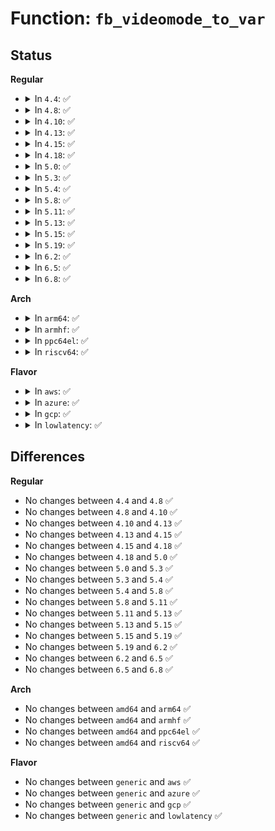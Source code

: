 # Function: <code>fb_videomode_to_var</code>

## Status
<b>Regular</b>
<ul>
<li>
<details>
<summary>In <code>4.4</code>: ✅</summary>

```c
void fb_videomode_to_var(struct fb_var_screeninfo *var, const struct fb_videomode *mode);
```

**Collision:** Unique Global

**Inline:** No

**Transformation:** False

**Instances:**

```
In drivers/video/fbdev/core/modedb.c (ffffffff81471fb0)
Location: drivers/video/fbdev/core/modedb.c:926
Inline: False
Direct callers:
  - drivers/video/console/fbcon.c:display_to_var
  - drivers/video/console/fbcon.c:fbcon_new_modelist
  - drivers/video/console/fbcon.c:fbcon_resize
  - drivers/video/fbdev/core/fbmem.c:fb_new_modelist
  - drivers/video/fbdev/core/fbsysfs.c:store_mode
```
**Symbols:**

```
ffffffff81471fb0-ffffffff8147201d: fb_videomode_to_var (STB_GLOBAL)
```
</details>
</li>
<li>
<details>
<summary>In <code>4.8</code>: ✅</summary>

```c
void fb_videomode_to_var(struct fb_var_screeninfo *var, const struct fb_videomode *mode);
```

**Collision:** Unique Global

**Inline:** No

**Transformation:** False

**Instances:**

```
In drivers/video/fbdev/core/modedb.c (ffffffff814c0470)
Location: drivers/video/fbdev/core/modedb.c:926
Inline: False
Direct callers:
  - drivers/video/console/fbcon.c:fbcon_new_modelist
  - drivers/video/console/fbcon.c:fbcon_resize
  - drivers/video/console/fbcon.c:display_to_var
  - drivers/video/fbdev/core/fbmem.c:fb_new_modelist
  - drivers/video/fbdev/core/fbsysfs.c:store_mode
```
**Symbols:**

```
ffffffff814c0470-ffffffff814c04dd: fb_videomode_to_var (STB_GLOBAL)
```
</details>
</li>
<li>
<details>
<summary>In <code>4.10</code>: ✅</summary>

```c
void fb_videomode_to_var(struct fb_var_screeninfo *var, const struct fb_videomode *mode);
```

**Collision:** Unique Global

**Inline:** No

**Transformation:** False

**Instances:**

```
In drivers/video/fbdev/core/modedb.c (ffffffff814e2460)
Location: drivers/video/fbdev/core/modedb.c:926
Inline: False
Direct callers:
  - drivers/video/console/fbcon.c:fbcon_new_modelist
  - drivers/video/console/fbcon.c:fbcon_resize
  - drivers/video/console/fbcon.c:display_to_var
  - drivers/video/fbdev/core/fbmem.c:fb_new_modelist
  - drivers/video/fbdev/core/fbsysfs.c:store_mode
```
**Symbols:**

```
ffffffff814e2460-ffffffff814e24cd: fb_videomode_to_var (STB_GLOBAL)
```
</details>
</li>
<li>
<details>
<summary>In <code>4.13</code>: ✅</summary>

```c
void fb_videomode_to_var(struct fb_var_screeninfo *var, const struct fb_videomode *mode);
```

**Collision:** Unique Global

**Inline:** No

**Transformation:** False

**Instances:**

```
In drivers/video/fbdev/core/modedb.c (ffffffff814ee190)
Location: drivers/video/fbdev/core/modedb.c:926
Inline: False
Direct callers:
  - drivers/video/console/fbcon.c:fbcon_new_modelist
  - drivers/video/console/fbcon.c:fbcon_resize
  - drivers/video/console/fbcon.c:display_to_var
  - drivers/video/fbdev/core/fbmem.c:fb_new_modelist
  - drivers/video/fbdev/core/fbsysfs.c:store_mode
```
**Symbols:**

```
ffffffff814ee190-ffffffff814ee1f7: fb_videomode_to_var (STB_GLOBAL)
```
</details>
</li>
<li>
<details>
<summary>In <code>4.15</code>: ✅</summary>

```c
void fb_videomode_to_var(struct fb_var_screeninfo *var, const struct fb_videomode *mode);
```

**Collision:** Unique Global

**Inline:** No

**Transformation:** False

**Instances:**

```
In drivers/video/fbdev/core/modedb.c (ffffffff81522d10)
Location: drivers/video/fbdev/core/modedb.c:926
Inline: False
Direct callers:
  - drivers/video/fbdev/core/fbmem.c:fb_new_modelist
  - drivers/video/fbdev/core/fbsysfs.c:store_mode
  - drivers/video/fbdev/core/fbcon.c:fbcon_new_modelist
  - drivers/video/fbdev/core/fbcon.c:fbcon_resize
  - drivers/video/fbdev/core/fbcon.c:display_to_var
```
**Symbols:**

```
ffffffff81522d10-ffffffff81522d77: fb_videomode_to_var (STB_GLOBAL)
```
</details>
</li>
<li>
<details>
<summary>In <code>4.18</code>: ✅</summary>

```c
void fb_videomode_to_var(struct fb_var_screeninfo *var, const struct fb_videomode *mode);
```

**Collision:** Unique Global

**Inline:** No

**Transformation:** False

**Instances:**

```
In drivers/video/fbdev/core/modedb.c (ffffffff815589a0)
Location: drivers/video/fbdev/core/modedb.c:945
Inline: False
Direct callers:
  - drivers/video/fbdev/core/fbmem.c:fb_new_modelist
  - drivers/video/fbdev/core/fbsysfs.c:store_mode
  - drivers/video/fbdev/core/fbcon.c:fbcon_new_modelist
  - drivers/video/fbdev/core/fbcon.c:fbcon_resize
  - drivers/video/fbdev/core/fbcon.c:display_to_var
```
**Symbols:**

```
ffffffff815589a0-ffffffff81558a07: fb_videomode_to_var (STB_GLOBAL)
```
</details>
</li>
<li>
<details>
<summary>In <code>5.0</code>: ✅</summary>

```c
void fb_videomode_to_var(struct fb_var_screeninfo *var, const struct fb_videomode *mode);
```

**Collision:** Unique Global

**Inline:** No

**Transformation:** False

**Instances:**

```
In drivers/video/fbdev/core/modedb.c (ffffffff81570330)
Location: drivers/video/fbdev/core/modedb.c:947
Inline: False
Direct callers:
  - drivers/video/fbdev/core/fbmem.c:fb_new_modelist
  - drivers/video/fbdev/core/fbsysfs.c:store_mode
  - drivers/video/fbdev/core/fbcon.c:fbcon_new_modelist
  - drivers/video/fbdev/core/fbcon.c:fbcon_resize
  - drivers/video/fbdev/core/fbcon.c:display_to_var
```
**Symbols:**

```
ffffffff81570330-ffffffff81570397: fb_videomode_to_var (STB_GLOBAL)
```
</details>
</li>
<li>
<details>
<summary>In <code>5.3</code>: ✅</summary>

```c
void fb_videomode_to_var(struct fb_var_screeninfo *var, const struct fb_videomode *mode);
```

**Collision:** Unique Global

**Inline:** No

**Transformation:** False

**Instances:**

```
In drivers/video/fbdev/core/modedb.c (ffffffff815a07c0)
Location: drivers/video/fbdev/core/modedb.c:950
Inline: False
Direct callers:
  - drivers/video/fbdev/core/fbmem.c:fb_new_modelist
  - drivers/video/fbdev/core/fbsysfs.c:store_mode
  - drivers/video/fbdev/core/fbcon.c:fbcon_new_modelist
  - drivers/video/fbdev/core/fbcon.c:fbcon_resize
  - drivers/video/fbdev/core/fbcon.c:display_to_var
```
**Symbols:**

```
ffffffff815a07c0-ffffffff815a0827: fb_videomode_to_var (STB_GLOBAL)
```
</details>
</li>
<li>
<details>
<summary>In <code>5.4</code>: ✅</summary>

```c
void fb_videomode_to_var(struct fb_var_screeninfo *var, const struct fb_videomode *mode);
```

**Collision:** Unique Global

**Inline:** No

**Transformation:** False

**Instances:**

```
In drivers/video/fbdev/core/modedb.c (ffffffff815c1640)
Location: drivers/video/fbdev/core/modedb.c:893
Inline: False
Direct callers:
  - drivers/video/fbdev/core/fbmem.c:fb_new_modelist
  - drivers/video/fbdev/core/fbsysfs.c:store_mode
  - drivers/video/fbdev/core/fbcon.c:fbcon_new_modelist
  - drivers/video/fbdev/core/fbcon.c:fbcon_resize
  - drivers/video/fbdev/core/fbcon.c:display_to_var
```
**Symbols:**

```
ffffffff815c1640-ffffffff815c16a7: fb_videomode_to_var (STB_GLOBAL)
```
</details>
</li>
<li>
<details>
<summary>In <code>5.8</code>: ✅</summary>

```c
void fb_videomode_to_var(struct fb_var_screeninfo *var, const struct fb_videomode *mode);
```

**Collision:** Unique Global

**Inline:** No

**Transformation:** False

**Instances:**

```
In drivers/video/fbdev/core/modedb.c (ffffffff8166b9c0)
Location: drivers/video/fbdev/core/modedb.c:893
Inline: False
Direct callers:
  - drivers/video/fbdev/core/fbmem.c:fb_new_modelist
  - drivers/video/fbdev/core/fbsysfs.c:store_mode
  - drivers/video/fbdev/core/fbcon.c:fbcon_new_modelist
  - drivers/video/fbdev/core/fbcon.c:fbcon_resize
  - drivers/video/fbdev/core/fbcon.c:display_to_var
```
**Symbols:**

```
ffffffff8166b9c0-ffffffff8166ba27: fb_videomode_to_var (STB_GLOBAL)
```
</details>
</li>
<li>
<details>
<summary>In <code>5.11</code>: ✅</summary>

```c
void fb_videomode_to_var(struct fb_var_screeninfo *var, const struct fb_videomode *mode);
```

**Collision:** Unique Global

**Inline:** No

**Transformation:** False

**Instances:**

```
In drivers/video/fbdev/core/modedb.c (ffffffff8168c310)
Location: drivers/video/fbdev/core/modedb.c:893
Inline: False
Direct callers:
  - drivers/video/fbdev/core/fbmem.c:fb_new_modelist
  - drivers/video/fbdev/core/fbsysfs.c:store_mode
  - drivers/video/fbdev/core/fbcon.c:fbcon_new_modelist
  - drivers/video/fbdev/core/fbcon.c:fbcon_resize
  - drivers/video/fbdev/core/fbcon.c:display_to_var
```
**Symbols:**

```
ffffffff8168c310-ffffffff8168c377: fb_videomode_to_var (STB_GLOBAL)
```
</details>
</li>
<li>
<details>
<summary>In <code>5.13</code>: ✅</summary>

```c
void fb_videomode_to_var(struct fb_var_screeninfo *var, const struct fb_videomode *mode);
```

**Collision:** Unique Global

**Inline:** No

**Transformation:** False

**Instances:**

```
In drivers/video/fbdev/core/modedb.c (ffffffff8166efe0)
Location: drivers/video/fbdev/core/modedb.c:893
Inline: False
Direct callers:
  - drivers/video/fbdev/core/fbmem.c:fb_new_modelist
  - drivers/video/fbdev/core/fbsysfs.c:store_mode
  - drivers/video/fbdev/core/fbcon.c:fbcon_new_modelist
  - drivers/video/fbdev/core/fbcon.c:fbcon_resize
  - drivers/video/fbdev/core/fbcon.c:display_to_var
```
**Symbols:**

```
ffffffff8166efe0-ffffffff8166f047: fb_videomode_to_var (STB_GLOBAL)
```
</details>
</li>
<li>
<details>
<summary>In <code>5.15</code>: ✅</summary>

```c
void fb_videomode_to_var(struct fb_var_screeninfo *var, const struct fb_videomode *mode);
```

**Collision:** Unique Global

**Inline:** No

**Transformation:** False

**Instances:**

```
In drivers/video/fbdev/core/modedb.c (ffffffff816e3200)
Location: drivers/video/fbdev/core/modedb.c:893
Inline: False
Direct callers:
  - drivers/video/fbdev/core/fbmem.c:fb_new_modelist
  - drivers/video/fbdev/core/fbsysfs.c:store_mode
  - drivers/video/fbdev/core/fbcon.c:fbcon_new_modelist
  - drivers/video/fbdev/core/fbcon.c:fbcon_resize
  - drivers/video/fbdev/core/fbcon.c:display_to_var
```
**Symbols:**

```
ffffffff816e3200-ffffffff816e3267: fb_videomode_to_var (STB_GLOBAL)
```
</details>
</li>
<li>
<details>
<summary>In <code>5.19</code>: ✅</summary>

```c
void fb_videomode_to_var(struct fb_var_screeninfo *var, const struct fb_videomode *mode);
```

**Collision:** Unique Global

**Inline:** No

**Transformation:** False

**Instances:**

```
In drivers/video/fbdev/core/modedb.c (ffffffff8180d710)
Location: drivers/video/fbdev/core/modedb.c:893
Inline: False
Direct callers:
  - drivers/video/fbdev/core/fbmem.c:fb_new_modelist
  - drivers/video/fbdev/core/fbsysfs.c:store_mode
  - drivers/video/fbdev/core/fbcon.c:fbcon_new_modelist
  - drivers/video/fbdev/core/fbcon.c:fbcon_resize
  - drivers/video/fbdev/core/fbcon.c:display_to_var
```
**Symbols:**

```
ffffffff8180d710-ffffffff8180d783: fb_videomode_to_var (STB_GLOBAL)
```
</details>
</li>
<li>
<details>
<summary>In <code>6.2</code>: ✅</summary>

```c
void fb_videomode_to_var(struct fb_var_screeninfo *var, const struct fb_videomode *mode);
```

**Collision:** Unique Global

**Inline:** No

**Transformation:** False

**Instances:**

```
In drivers/video/fbdev/core/modedb.c (ffffffff8193c2e0)
Location: drivers/video/fbdev/core/modedb.c:893
Inline: False
Direct callers:
  - drivers/video/fbdev/core/fbmem.c:fb_new_modelist
  - drivers/video/fbdev/core/fbsysfs.c:store_mode
  - drivers/video/fbdev/core/fbcon.c:fbcon_new_modelist
  - drivers/video/fbdev/core/fbcon.c:fbcon_resize
  - drivers/video/fbdev/core/fbcon.c:display_to_var
```
**Symbols:**

```
ffffffff8193c2e0-ffffffff8193c353: fb_videomode_to_var (STB_GLOBAL)
```
</details>
</li>
<li>
<details>
<summary>In <code>6.5</code>: ✅</summary>

```c
void fb_videomode_to_var(struct fb_var_screeninfo *var, const struct fb_videomode *mode);
```

**Collision:** Unique Global

**Inline:** No

**Transformation:** False

**Instances:**

```
In drivers/video/fbdev/core/modedb.c (ffffffff819802c0)
Location: drivers/video/fbdev/core/modedb.c:902
Inline: False
Direct callers:
  - drivers/video/fbdev/core/fbmem.c:fb_new_modelist
  - drivers/video/fbdev/core/fbsysfs.c:store_mode
  - drivers/video/fbdev/core/fbcon.c:fbcon_new_modelist
  - drivers/video/fbdev/core/fbcon.c:fbcon_resize
  - drivers/video/fbdev/core/fbcon.c:display_to_var
```
**Symbols:**

```
ffffffff819802c0-ffffffff81980333: fb_videomode_to_var (STB_GLOBAL)
```
</details>
</li>
<li>
<details>
<summary>In <code>6.8</code>: ✅</summary>

```c
void fb_videomode_to_var(struct fb_var_screeninfo *var, const struct fb_videomode *mode);
```

**Collision:** Unique Global

**Inline:** No

**Transformation:** False

**Instances:**

```
In drivers/video/fbdev/core/modedb.c (ffffffff819c5600)
Location: drivers/video/fbdev/core/modedb.c:902
Inline: False
Direct callers:
  - drivers/video/fbdev/core/fbmem.c:fb_new_modelist
  - drivers/video/fbdev/core/fbsysfs.c:store_mode
  - drivers/video/fbdev/core/fbcon.c:fbcon_new_modelist
  - drivers/video/fbdev/core/fbcon.c:fbcon_resize
  - drivers/video/fbdev/core/fbcon.c:display_to_var
```
**Symbols:**

```
ffffffff819c5600-ffffffff819c5673: fb_videomode_to_var (STB_GLOBAL)
```
</details>
</li>
</ul>
<b>Arch</b>
<ul>
<li>
<details>
<summary>In <code>arm64</code>: ✅</summary>

```c
void fb_videomode_to_var(struct fb_var_screeninfo *var, const struct fb_videomode *mode);
```

**Collision:** Unique Global

**Inline:** No

**Transformation:** False

**Instances:**

```
In drivers/video/fbdev/core/modedb.c (ffff80001074a5c8)
Location: drivers/video/fbdev/core/modedb.c:893
Inline: False
Direct callers:
  - drivers/video/fbdev/core/fbmem.c:fb_new_modelist
  - drivers/video/fbdev/core/fbsysfs.c:store_mode
  - drivers/video/fbdev/core/fbcon.c:fbcon_new_modelist
  - drivers/video/fbdev/core/fbcon.c:fbcon_resize
  - drivers/video/fbdev/core/fbcon.c:display_to_var
```
**Symbols:**

```
ffff80001074a5c8-ffff80001074a65c: fb_videomode_to_var (STB_GLOBAL)
```
</details>
</li>
<li>
<details>
<summary>In <code>armhf</code>: ✅</summary>

```c
void fb_videomode_to_var(struct fb_var_screeninfo *var, const struct fb_videomode *mode);
```

**Collision:** Unique Global

**Inline:** No

**Transformation:** False

**Instances:**

```
In drivers/video/fbdev/core/modedb.c (c08ccf38)
Location: drivers/video/fbdev/core/modedb.c:893
Inline: False
Direct callers:
  - drivers/video/fbdev/core/fbmem.c:fb_new_modelist
  - drivers/video/fbdev/core/fbsysfs.c:store_mode
  - drivers/video/fbdev/core/fbcon.c:fbcon_new_modelist
  - drivers/video/fbdev/core/fbcon.c:fbcon_resize
  - drivers/video/fbdev/core/fbcon.c:display_to_var
```
**Symbols:**

```
c08ccf38-c08ccfc4: fb_videomode_to_var (STB_GLOBAL)
```
</details>
</li>
<li>
<details>
<summary>In <code>ppc64el</code>: ✅</summary>

```c
void fb_videomode_to_var(struct fb_var_screeninfo *var, const struct fb_videomode *mode);
```

**Collision:** Unique Global

**Inline:** No

**Transformation:** False

**Instances:**

```
In drivers/video/fbdev/core/modedb.c (c0000000008abc90)
Location: drivers/video/fbdev/core/modedb.c:893
Inline: False
Direct callers:
  - drivers/video/fbdev/core/fbmem.c:fb_new_modelist
  - drivers/video/fbdev/core/fbsysfs.c:store_mode
  - drivers/video/fbdev/core/fbcon.c:fbcon_new_modelist
  - drivers/video/fbdev/core/fbcon.c:fbcon_resize
  - drivers/video/fbdev/core/fbcon.c:display_to_var
```
**Symbols:**

```
c0000000008abc90-c0000000008abd0c: fb_videomode_to_var (STB_GLOBAL)
```
</details>
</li>
<li>
<details>
<summary>In <code>riscv64</code>: ✅</summary>

```c
void fb_videomode_to_var(struct fb_var_screeninfo *var, const struct fb_videomode *mode);
```

**Collision:** Unique Global

**Inline:** No

**Transformation:** False

**Instances:**

```
In drivers/video/fbdev/core/modedb.c (ffffffe0004f87e6)
Location: drivers/video/fbdev/core/modedb.c:893
Inline: False
Direct callers:
  - drivers/video/fbdev/core/fbmem.c:fb_new_modelist
  - drivers/video/fbdev/core/fbsysfs.c:store_mode
  - drivers/video/fbdev/core/fbcon.c:fbcon_new_modelist
  - drivers/video/fbdev/core/fbcon.c:fbcon_resize
  - drivers/video/fbdev/core/fbcon.c:display_to_var
```
**Symbols:**

```
ffffffe0004f87e6-ffffffe0004f8866: fb_videomode_to_var (STB_GLOBAL)
```
</details>
</li>
</ul>
<b>Flavor</b>
<ul>
<li>
<details>
<summary>In <code>aws</code>: ✅</summary>

```c
void fb_videomode_to_var(struct fb_var_screeninfo *var, const struct fb_videomode *mode);
```

**Collision:** Unique Global

**Inline:** No

**Transformation:** False

**Instances:**

```
In drivers/video/fbdev/core/modedb.c (ffffffff815b5790)
Location: drivers/video/fbdev/core/modedb.c:893
Inline: False
Direct callers:
  - drivers/video/fbdev/core/fbmem.c:fb_new_modelist
  - drivers/video/fbdev/core/fbsysfs.c:store_mode
  - drivers/video/fbdev/core/fbcon.c:fbcon_new_modelist
  - drivers/video/fbdev/core/fbcon.c:fbcon_resize
  - drivers/video/fbdev/core/fbcon.c:display_to_var
```
**Symbols:**

```
ffffffff815b5790-ffffffff815b57f7: fb_videomode_to_var (STB_GLOBAL)
```
</details>
</li>
<li>
<details>
<summary>In <code>azure</code>: ✅</summary>

```c
void fb_videomode_to_var(struct fb_var_screeninfo *var, const struct fb_videomode *mode);
```

**Collision:** Unique Global

**Inline:** No

**Transformation:** False

**Instances:**

```
In drivers/video/fbdev/core/modedb.c (ffffffff815a4570)
Location: drivers/video/fbdev/core/modedb.c:893
Inline: False
Direct callers:
  - drivers/video/fbdev/core/fbmem.c:fb_new_modelist
  - drivers/video/fbdev/core/fbsysfs.c:store_mode
  - drivers/video/fbdev/core/fbcon.c:fbcon_new_modelist
  - drivers/video/fbdev/core/fbcon.c:fbcon_resize
  - drivers/video/fbdev/core/fbcon.c:display_to_var
```
**Symbols:**

```
ffffffff815a4570-ffffffff815a45d7: fb_videomode_to_var (STB_GLOBAL)
```
</details>
</li>
<li>
<details>
<summary>In <code>gcp</code>: ✅</summary>

```c
void fb_videomode_to_var(struct fb_var_screeninfo *var, const struct fb_videomode *mode);
```

**Collision:** Unique Global

**Inline:** No

**Transformation:** False

**Instances:**

```
In drivers/video/fbdev/core/modedb.c (ffffffff815b5d20)
Location: drivers/video/fbdev/core/modedb.c:893
Inline: False
Direct callers:
  - drivers/video/fbdev/core/fbmem.c:fb_new_modelist
  - drivers/video/fbdev/core/fbsysfs.c:store_mode
  - drivers/video/fbdev/core/fbcon.c:fbcon_new_modelist
  - drivers/video/fbdev/core/fbcon.c:fbcon_resize
  - drivers/video/fbdev/core/fbcon.c:display_to_var
```
**Symbols:**

```
ffffffff815b5d20-ffffffff815b5d87: fb_videomode_to_var (STB_GLOBAL)
```
</details>
</li>
<li>
<details>
<summary>In <code>lowlatency</code>: ✅</summary>

```c
void fb_videomode_to_var(struct fb_var_screeninfo *var, const struct fb_videomode *mode);
```

**Collision:** Unique Global

**Inline:** No

**Transformation:** False

**Instances:**

```
In drivers/video/fbdev/core/modedb.c (ffffffff815cf790)
Location: drivers/video/fbdev/core/modedb.c:893
Inline: False
Direct callers:
  - drivers/video/fbdev/core/fbmem.c:fb_new_modelist
  - drivers/video/fbdev/core/fbsysfs.c:store_mode
  - drivers/video/fbdev/core/fbcon.c:fbcon_new_modelist
  - drivers/video/fbdev/core/fbcon.c:fbcon_resize
  - drivers/video/fbdev/core/fbcon.c:display_to_var
```
**Symbols:**

```
ffffffff815cf790-ffffffff815cf7f7: fb_videomode_to_var (STB_GLOBAL)
```
</details>
</li>
</ul>

## Differences
<b>Regular</b>
<ul>
<li>
No changes between <code>4.4</code> and <code>4.8</code> ✅
</li>
<li>
No changes between <code>4.8</code> and <code>4.10</code> ✅
</li>
<li>
No changes between <code>4.10</code> and <code>4.13</code> ✅
</li>
<li>
No changes between <code>4.13</code> and <code>4.15</code> ✅
</li>
<li>
No changes between <code>4.15</code> and <code>4.18</code> ✅
</li>
<li>
No changes between <code>4.18</code> and <code>5.0</code> ✅
</li>
<li>
No changes between <code>5.0</code> and <code>5.3</code> ✅
</li>
<li>
No changes between <code>5.3</code> and <code>5.4</code> ✅
</li>
<li>
No changes between <code>5.4</code> and <code>5.8</code> ✅
</li>
<li>
No changes between <code>5.8</code> and <code>5.11</code> ✅
</li>
<li>
No changes between <code>5.11</code> and <code>5.13</code> ✅
</li>
<li>
No changes between <code>5.13</code> and <code>5.15</code> ✅
</li>
<li>
No changes between <code>5.15</code> and <code>5.19</code> ✅
</li>
<li>
No changes between <code>5.19</code> and <code>6.2</code> ✅
</li>
<li>
No changes between <code>6.2</code> and <code>6.5</code> ✅
</li>
<li>
No changes between <code>6.5</code> and <code>6.8</code> ✅
</li>
</ul>
<b>Arch</b>
<ul>
<li>
No changes between <code>amd64</code> and <code>arm64</code> ✅
</li>
<li>
No changes between <code>amd64</code> and <code>armhf</code> ✅
</li>
<li>
No changes between <code>amd64</code> and <code>ppc64el</code> ✅
</li>
<li>
No changes between <code>amd64</code> and <code>riscv64</code> ✅
</li>
</ul>
<b>Flavor</b>
<ul>
<li>
No changes between <code>generic</code> and <code>aws</code> ✅
</li>
<li>
No changes between <code>generic</code> and <code>azure</code> ✅
</li>
<li>
No changes between <code>generic</code> and <code>gcp</code> ✅
</li>
<li>
No changes between <code>generic</code> and <code>lowlatency</code> ✅
</li>
</ul>
